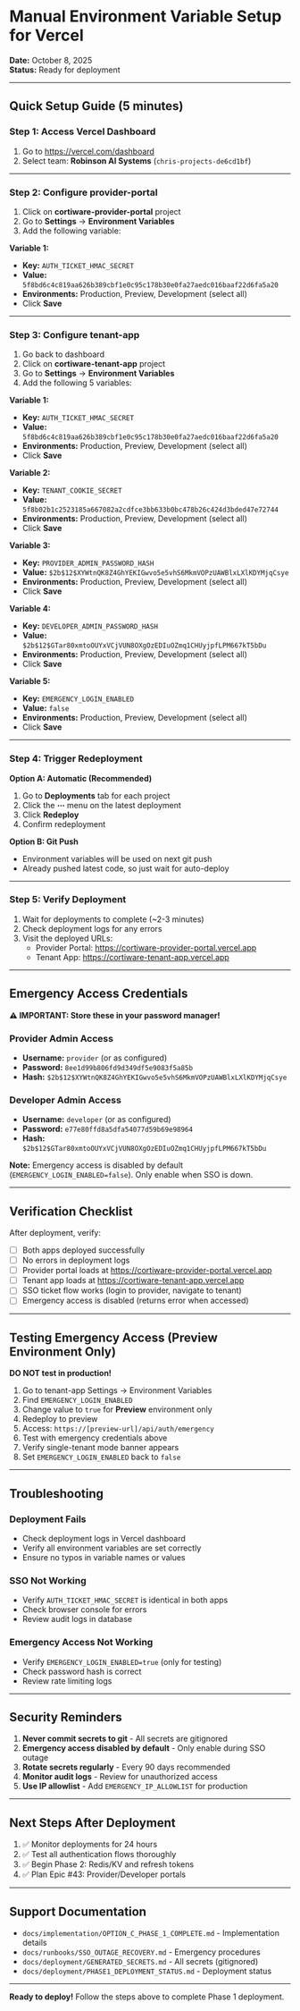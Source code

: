 # Manual Environment Variable Setup for Vercel

**Date:** October 8, 2025  
**Status:** Ready for deployment

---

## Quick Setup Guide (5 minutes)

### Step 1: Access Vercel Dashboard

1. Go to https://vercel.com/dashboard
2. Select team: **Robinson AI Systems** (`chris-projects-de6cd1bf`)

---

### Step 2: Configure provider-portal

1. Click on **cortiware-provider-portal** project
2. Go to **Settings** → **Environment Variables**
3. Add the following variable:

**Variable 1:**
- **Key:** `AUTH_TICKET_HMAC_SECRET`
- **Value:** `5f8bd6c4c819aa626b389cbf1e0c95c178b30e0fa27aedc016baaf22d6fa5a20`
- **Environments:** Production, Preview, Development (select all)
- Click **Save**

---

### Step 3: Configure tenant-app

1. Go back to dashboard
2. Click on **cortiware-tenant-app** project
3. Go to **Settings** → **Environment Variables**
4. Add the following 5 variables:

**Variable 1:**
- **Key:** `AUTH_TICKET_HMAC_SECRET`
- **Value:** `5f8bd6c4c819aa626b389cbf1e0c95c178b30e0fa27aedc016baaf22d6fa5a20`
- **Environments:** Production, Preview, Development (select all)
- Click **Save**

**Variable 2:**
- **Key:** `TENANT_COOKIE_SECRET`
- **Value:** `5f8b02b1c2523185a667082a2cdfce3bb633b0bc478b26c424d3bded47e72744`
- **Environments:** Production, Preview, Development (select all)
- Click **Save**

**Variable 3:**
- **Key:** `PROVIDER_ADMIN_PASSWORD_HASH`
- **Value:** `$2b$12$XYWtnQK8Z4GhYEKIGwvo5e5vhS6MkmVOPzUAWBlxLXlKDYMjqCsye`
- **Environments:** Production, Preview, Development (select all)
- Click **Save**

**Variable 4:**
- **Key:** `DEVELOPER_ADMIN_PASSWORD_HASH`
- **Value:** `$2b$12$GTar80xmtoOUYxVCjVUN8OXgOzEDIuOZmq1CHUyjpfLPM667kT5bDu`
- **Environments:** Production, Preview, Development (select all)
- Click **Save**

**Variable 5:**
- **Key:** `EMERGENCY_LOGIN_ENABLED`
- **Value:** `false`
- **Environments:** Production, Preview, Development (select all)
- Click **Save**

---

### Step 4: Trigger Redeployment

**Option A: Automatic (Recommended)**
1. Go to **Deployments** tab for each project
2. Click the **⋯** menu on the latest deployment
3. Click **Redeploy**
4. Confirm redeployment

**Option B: Git Push**
- Environment variables will be used on next git push
- Already pushed latest code, so just wait for auto-deploy

---

### Step 5: Verify Deployment

1. Wait for deployments to complete (~2-3 minutes)
2. Check deployment logs for any errors
3. Visit the deployed URLs:
   - Provider Portal: https://cortiware-provider-portal.vercel.app
   - Tenant App: https://cortiware-tenant-app.vercel.app

---

## Emergency Access Credentials

**⚠️ IMPORTANT: Store these in your password manager!**

### Provider Admin Access
- **Username:** `provider` (or as configured)
- **Password:** `8ee1d99b806fd9d349df5e9083f5a85b`
- **Hash:** `$2b$12$XYWtnQK8Z4GhYEKIGwvo5e5vhS6MkmVOPzUAWBlxLXlKDYMjqCsye`

### Developer Admin Access
- **Username:** `developer` (or as configured)
- **Password:** `e77e80ffd8a5dfa54077d59b69e98964`
- **Hash:** `$2b$12$GTar80xmtoOUYxVCjVUN8OXgOzEDIuOZmq1CHUyjpfLPM667kT5bDu`

**Note:** Emergency access is disabled by default (`EMERGENCY_LOGIN_ENABLED=false`). Only enable when SSO is down.

---

## Verification Checklist

After deployment, verify:

- [ ] Both apps deployed successfully
- [ ] No errors in deployment logs
- [ ] Provider portal loads at https://cortiware-provider-portal.vercel.app
- [ ] Tenant app loads at https://cortiware-tenant-app.vercel.app
- [ ] SSO ticket flow works (login to provider, navigate to tenant)
- [ ] Emergency access is disabled (returns error when accessed)

---

## Testing Emergency Access (Preview Environment Only)

**DO NOT test in production!**

1. Go to tenant-app Settings → Environment Variables
2. Find `EMERGENCY_LOGIN_ENABLED`
3. Change value to `true` for **Preview** environment only
4. Redeploy to preview
5. Access: `https://[preview-url]/api/auth/emergency`
6. Test with emergency credentials above
7. Verify single-tenant mode banner appears
8. Set `EMERGENCY_LOGIN_ENABLED` back to `false`

---

## Troubleshooting

### Deployment Fails
- Check deployment logs in Vercel dashboard
- Verify all environment variables are set correctly
- Ensure no typos in variable names or values

### SSO Not Working
- Verify `AUTH_TICKET_HMAC_SECRET` is identical in both apps
- Check browser console for errors
- Review audit logs in database

### Emergency Access Not Working
- Verify `EMERGENCY_LOGIN_ENABLED=true` (only for testing)
- Check password hash is correct
- Review rate limiting logs

---

## Security Reminders

1. **Never commit secrets to git** - All secrets are gitignored
2. **Emergency access disabled by default** - Only enable during SSO outage
3. **Rotate secrets regularly** - Every 90 days recommended
4. **Monitor audit logs** - Review for unauthorized access
5. **Use IP allowlist** - Add `EMERGENCY_IP_ALLOWLIST` for production

---

## Next Steps After Deployment

1. ✅ Monitor deployments for 24 hours
2. ✅ Test all authentication flows thoroughly
3. ✅ Begin Phase 2: Redis/KV and refresh tokens
4. ✅ Plan Epic #43: Provider/Developer portals

---

## Support Documentation

- `docs/implementation/OPTION_C_PHASE_1_COMPLETE.md` - Implementation details
- `docs/runbooks/SSO_OUTAGE_RECOVERY.md` - Emergency procedures
- `docs/deployment/GENERATED_SECRETS.md` - All secrets (gitignored)
- `docs/deployment/PHASE1_DEPLOYMENT_STATUS.md` - Deployment status

---

**Ready to deploy!** Follow the steps above to complete Phase 1 deployment.

